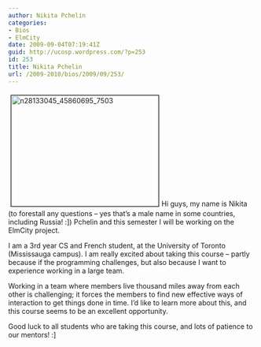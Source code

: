 ```yaml
---
author: Nikita Pchelin
categories:
- Bios
- ElmCity
date: 2009-09-04T07:19:41Z
guid: http://ucosp.wordpress.com/?p=253
id: 253
title: Nikita Pchelin
url: /2009-2010/bios/2009/09/253/
---
```


<img class="alignleft size-medium wp-image-252" style="border:1px solid black;margin:5px;" title="n28133045_45860695_7503" src="http://ucosp.files.wordpress.com/2009/09/n28133045_45860695_7503.jpg?w=300" alt="n28133045_45860695_7503" width="300" height="225" />Hi guys, my name is Nikita (to forestall any questions &#8211; yes that&#8217;s a male name in some countries, including Russia! :]) Pchelin and this semester I will be working on the ElmCity project.

I am a 3rd year CS and French student, at the University of Toronto (Mississauga campus). I am really excited about taking this course – partly because if the programming challenges, but also because I want to experience working in a large team.

Working in a team where members live thousand miles away from each other is challenging; it forces the members to find new effective ways of interaction to get things done in time. I&#8217;d like to learn more about this, and this course seems to be an excellent opportunity.

Good luck to all students who are taking this course, and lots of patience to our mentors! :]